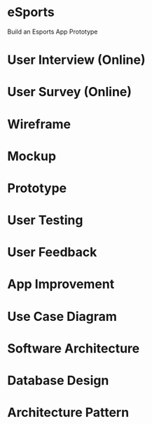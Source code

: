 # eSports
Build an Esports App Prototype


# User Interview (Online)

# User Survey (Online)

# Wireframe 

# Mockup

# Prototype 

# User Testing 

# User Feedback

# App Improvement

# Use Case Diagram

# Software Architecture 

# Database Design

# Architecture Pattern 
